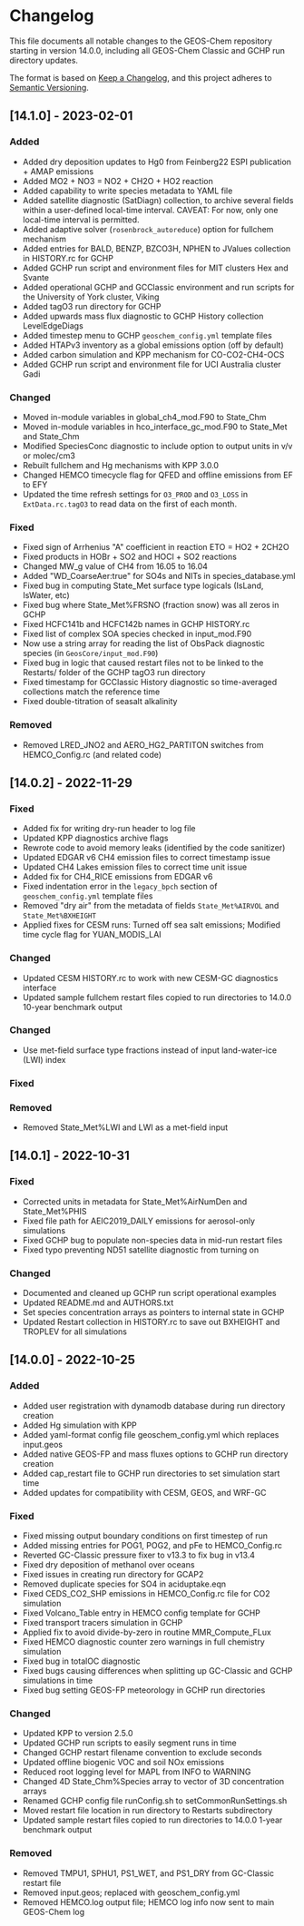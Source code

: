 # Changelog

This file documents all notable changes to the GEOS-Chem repository starting in version 14.0.0, including all GEOS-Chem Classic and GCHP run directory updates.

The format is based on [Keep a Changelog](https://keepachangelog.com/en/1.0.0/), and this project adheres to [Semantic Versioning](https://semver.org/spec/v2.0.0.html).

## [14.1.0] - 2023-02-01
### Added
  - Added dry deposition updates to Hg0 from Feinberg22 ESPI publication + AMAP emissions
  - Added MO2 + NO3 = NO2 + CH2O + HO2 reaction
  - Added capability to write species metadata to YAML file
  - Added satellite diagnostic (SatDiagn) collection, to archive several fields within a user-defined local-time interval. CAVEAT: For now, only one local-time interval is permitted.
  - Added adaptive solver (`rosenbrock_autoreduce`) option for fullchem mechanism
  - Added entries for BALD, BENZP, BZCO3H, NPHEN to JValues collection in HISTORY.rc for GCHP
  - Added GCHP run script and environment files for MIT clusters Hex and Svante
  - Added operational GCHP and GCClassic environment and run scripts for the University of York cluster, Viking
  - Added tagO3 run directory for GCHP
  - Added upwards mass flux diagnostic to GCHP History collection LevelEdgeDiags
  - Added timestep menu to GCHP `geoschem_config.yml` template files
  - Added HTAPv3 inventory as a global emissions option (off by default)
  - Added carbon simulation and KPP mechanism for CO-CO2-CH4-OCS
  - Added GCHP run script and environment file for UCI Australia cluster Gadi

### Changed
  - Moved in-module variables in global_ch4_mod.F90 to State_Chm
  - Moved in-module variables in hco_interface_gc_mod.F90 to State_Met and State_Chm
  - Modified SpeciesConc diagnostic to include option to output units in v/v or molec/cm3
  - Rebuilt fullchem and Hg mechanisms with KPP 3.0.0
  - Changed HEMCO timecycle flag for QFED and offline emissions from EF to EFY
  - Updated the time refresh settings for `O3_PROD` and `O3_LOSS` in `ExtData.rc.tagO3` to read data on the first of each month.

### Fixed
  - Fixed sign of Arrhenius "A" coefficient in reaction ETO = HO2 + 2CH2O
  - Fixed products in HOBr + SO2 and HOCl + SO2 reactions
  - Changed MW_g value of CH4 from 16.05 to 16.04
  - Added "WD_CoarseAer:true" for SO4s and NITs in species_database.yml
  - Fixed bug in computing State_Met surface type logicals (IsLand, IsWater, etc)
  - Fixed bug where State_Met%FRSNO (fraction snow) was all zeros in GCHP
  - Fixed HCFC141b and HCFC142b names in GCHP HISTORY.rc
  - Fixed list of complex SOA species checked in input_mod.F90
  - Now use a string array for reading the list of ObsPack diagnostic species (in `GeosCore/input_mod.F90`)
  - Fixed bug in logic that caused restart files not to be linked to the Restarts/ folder of the GCHP tagO3 run directory
  - Fixed timestamp for GCClassic History diagnostic so time-averaged collections match the reference time
  - Fixed double-titration of seasalt alkalinity

### Removed
  - Removed LRED_JNO2 and AERO_HG2_PARTITON switches from HEMCO_Config.rc (and related code)

## [14.0.2] - 2022-11-29
### Fixed
  - Added fix for writing dry-run header to log file
  - Updated KPP diagnostics archive flags
  - Rewrote code to avoid memory leaks (identified by the code sanitizer)
  - Updated EDGAR v6 CH4 emission files to correct timestamp issue
  - Updated CH4 Lakes emission files to correct time unit issue
  - Added fix for CH4_RICE emissions from EDGAR v6
  - Fixed indentation error in the `legacy_bpch` section of
    `geoschem_config.yml` template files
  - Removed "dry air" from the metadata of fields `State_Met%AIRVOL` and
    `State_Met%BXHEIGHT`
  - Applied fixes for CESM runs: Turned off sea salt emissions; Modified time
    cycle flag for YUAN_MODIS_LAI

### Changed
  - Updated CESM HISTORY.rc to work with new CESM-GC diagnostics interface
  - Updated sample fullchem restart files copied to run directories to 14.0.0
    10-year benchmark output


### Changed
- Use met-field surface type fractions instead of input land-water-ice (LWI) index

### Fixed

### Removed
- Removed State_Met%LWI and LWI as a met-field input

## [14.0.1] - 2022-10-31
### Fixed
  - Corrected units in metadata for State_Met%AirNumDen and State_Met%PHIS
  - Fixed file path for AEIC2019_DAILY emissions for aerosol-only simulations
  - Fixed GCHP bug to populate non-species data in mid-run restart files
  - Fixed typo preventing ND51 satellite diagnostic from turning on

### Changed
  - Documented and cleaned up GCHP run script operational examples
  - Updated README.md and AUTHORS.txt
  - Set species concentration arrays as pointers to internal state in GCHP
  - Updated Restart collection in HISTORY.rc to save out BXHEIGHT and TROPLEV for all simulations


## [14.0.0] - 2022-10-25
### Added
  - Added user registration with dynamodb database during run directory creation
  - Added Hg simulation with KPP
  - Added yaml-format config file geoschem_config.yml which replaces input.geos
  - Added native GEOS-FP and mass fluxes options to GCHP run directory creation
  - Added cap_restart file to GCHP run directories to set simulation start time
  - Added updates for compatibility with CESM, GEOS, and WRF-GC

### Fixed
  - Fixed missing output boundary conditions on first timestep of run
  - Added missing entries for POG1, POG2, and pFe to HEMCO_Config.rc
  - Reverted GC-Classic pressure fixer to v13.3 to fix bug in v13.4
  - Fixed dry deposition of methanol over oceans
  - Fixed issues in creating run directory for GCAP2
  - Removed duplicate species for SO4 in aciduptake.eqn
  - Fixed CEDS_CO2_SHP emissions in HEMCO_Config.rc file for CO2 simulation
  - Fixed Volcano_Table entry in HEMCO config template for GCHP
  - Fixed transport tracers simulation in GCHP
  - Applied fix to avoid divide-by-zero in routine MMR_Compute_FLux
  - Fixed HEMCO diagnostic counter zero warnings in full chemistry simulation
  - Fixed bug in totalOC diagnostic
  - Fixed bugs causing differences when splitting up GC-Classic and GCHP simulations in time
  - Fixed bug setting GEOS-FP meteorology in GCHP run directories

### Changed
  - Updated KPP to version 2.5.0
  - Updated GCHP run scripts to easily segment runs in time
  - Changed GCHP restart filename convention to exclude seconds
  - Updated offline biogenic VOC and soil NOx emissions
  - Reduced root logging level for MAPL from INFO to WARNING
  - Changed 4D State_Chm%Species array to vector of 3D concentration arrays
  - Renamed GCHP config file runConfig.sh to setCommonRunSettings.sh
  - Moved restart file location in run directory to Restarts subdirectory
  - Updated sample restart files copied to run directories to 14.0.0
    1-year benchmark output

### Removed
  - Removed TMPU1, SPHU1, PS1_WET, and PS1_DRY from GC-Classic restart file
  - Removed input.geos; replaced with geoschem_config.yml
  - Removed HEMCO.log output file; HEMCO log info now sent to main GEOS-Chem log
